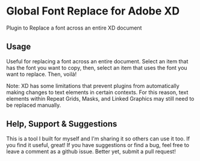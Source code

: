 # Global Font Replace for Adobe XD

Plugin to Replace a font across an entire XD document

## Usage

Useful for replacing a font across an entire document. Select an item that has the font you want to copy, then, select an item that uses the font you want to replace. Then, voilà!


Note: XD has some limitations that prevent plugins from automatically making changes to text elements in certain contexts. For this reason, text elements within Repeat Grids, Masks, and Linked Graphics may still need to be replaced manually.

## Help, Support & Suggestions
This is a tool I built for myself and I'm sharing it so others can use it too. If you find it useful, great! If you have suggestions or find a bug, feel free to leave a comment as a github issue. Better yet, submit a pull request! 